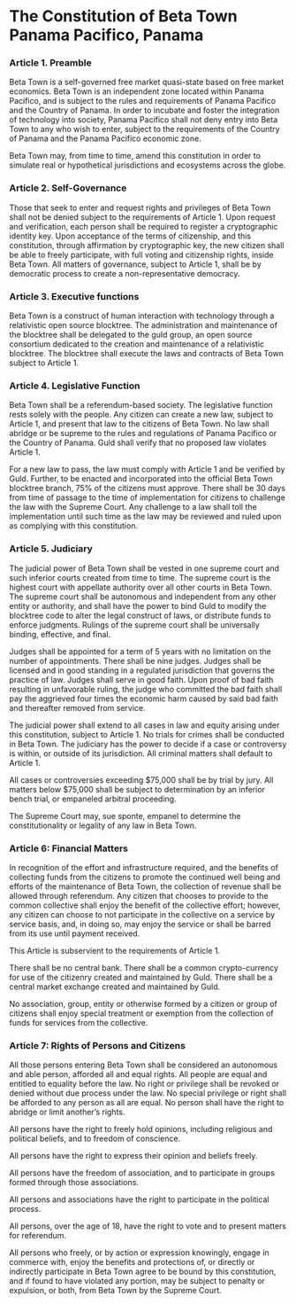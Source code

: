 # The Constitution of Beta Town<br />Panama Pacifico, Panama

### Article 1. Preamble

Beta Town is a self-governed free market quasi-state based on free market economics. Beta Town is an independent zone located within Panama Pacifico, and is subject to the rules and requirements of Panama Pacifico and the Country of Panama. In order to incubate and foster the integration of technology into society, Panama Pacifico shall not deny entry into Beta Town to any who wish to enter, subject to the requirements of the Country of Panama and the Panama Pacifico economic zone.

Beta Town may, from time to time, amend this constitution in order to simulate real or hypothetical jurisdictions and ecosystems across the globe.

### Article 2. Self-Governance

Those that seek to enter and request rights and privileges of Beta Town shall not be denied subject to the requirements of Article 1. Upon request and verification, each person shall be required to register a cryptographic identity key. Upon acceptance of the terms of citizenship, and this constitution, through affirmation by cryptographic key, the new citizen shall be able to freely participate, with full voting and citizenship rights, inside Beta Town. All matters of governance, subject to Article 1, shall be by democratic process to create a non-representative democracy.

### Article 3. Executive functions

Beta Town is a construct of human interaction with technology through a relativistic open source blocktree. The administration and maintenance of the blocktree shall be delegated to the guld group, an open source consortium dedicated to the creation and maintenance of a relativistic blocktree. The blocktree shall execute the laws and contracts of Beta Town subject to Article 1.

### Article 4. Legislative Function

Beta Town shall be a referendum-based society. The legislative function rests solely with the people. Any citizen can create a new law, subject to Article 1, and present that law to the citizens of Beta Town. No law shall abridge or be supreme to the rules and regulations of Panama Pacifico or the Country of Panama. Guld shall verify that no proposed law violates Article 1. 

For a new law to pass, the law must comply with Article 1 and be verified by Guld. Further, to be enacted and incorporated into the official Beta Town blocktree branch, 75% of the citizens must approve. There shall be 30 days from time of passage to the time of implementation for citizens to challenge the law with the Supreme Court. Any challenge to a law shall toll the implementation until such time as the law may be reviewed and ruled upon as complying with this constitution. 


### Article 5. Judiciary

The judicial power of Beta Town shall be vested in one supreme court and such inferior courts created from time to time. The supreme court is the highest court with appellate authority over all other courts in Beta Town. The supreme court shall be autonomous and independent from any other entity or authority, and shall have the power to bind Guld to modify the blocktree code to alter the legal construct of laws, or distribute funds to enforce judgments. Rulings of the supreme court shall be universally binding, effective, and final. 

Judges shall be appointed for a term of 5 years with no limitation on the number of appointments. There shall be nine judges. Judges shall be licensed and in good standing in a regulated jurisdiction that governs the practice of law. Judges shall serve in good faith. Upon proof of bad faith resulting in unfavorable ruling, the judge who committed the bad faith shall pay the aggrieved four times the economic harm caused by said bad faith and thereafter removed from service.

The judicial power shall extend to all cases in law and equity arising under this constitution, subject to Article 1. No trials for crimes shall be conducted in Beta Town. The judiciary has the power to decide if a case or controversy is within, or outside of its jurisdiction. All criminal matters shall default to Article 1.

All cases or controversies exceeding $75,000 shall be by trial by jury. All matters below $75,000 shall be subject to determination by an inferior bench trial, or empaneled arbitral proceeding. 

The Supreme Court may, sue sponte, empanel to determine the constitutionality or legality of any law in Beta Town. 

### Article 6: Financial Matters

In recognition of the effort and infrastructure required, and the benefits of collecting funds from the citizens to promote the continued well being and efforts of the maintenance of Beta Town, the collection of revenue shall be allowed through referendum. Any citizen that chooses to provide to the common collective shall enjoy the benefit of the collective effort; however, any citizen can choose to not participate in the collective on a service by service basis, and, in doing so, may enjoy the service or shall be barred from its use until payment received.

This Article is subservient to the requirements of Article 1.

There shall be no central bank. There shall be a common crypto-currency for use of the citizenry created and maintained by Guld. There shall be a central market exchange created and maintained by Guld.

No association, group, entity or otherwise formed by a citizen or group of citizens shall enjoy special treatment or exemption from the collection of funds for services from the collective.


### Article 7: Rights of Persons and Citizens

All those persons entering Beta Town shall be considered an autonomous and able person, afforded all and equal rights. All people are equal and entitled to equality before the law. No right or privilege shall be revoked or denied without due process under the law. No special privilege or right shall be afforded to any person as all are equal. No person shall have the right to abridge or limit another’s rights.

All persons have the right to freely hold opinions, including religious and political beliefs, and to freedom of conscience. 

All persons have the right to express their opinion and beliefs freely.

All persons have the freedom of association, and to participate in groups formed through those associations.

All persons and associations have the right to participate in the political process.

All persons, over the age of 18, have the right to vote and to present matters for referendum.

All persons who freely, or by action or expression  knowingly, engage in commerce with, enjoy the benefits and protections of, or directly or indirectly  participate in Beta Town agree to be bound by this constitution, and if found to have violated any portion, may be subject to penalty or expulsion, or both, from Beta Town by the Supreme Court.
